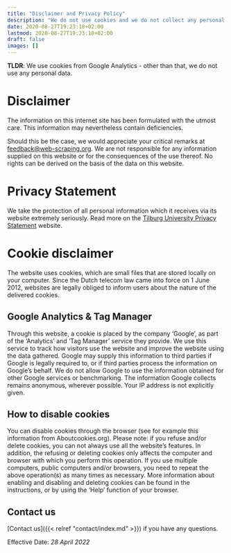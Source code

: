 ```yaml
---
title: "Disclaimer and Privacy Policy"
description: "We do not use cookies and we do not collect any personal data."
date: 2020-08-27T19:23:18+02:00
lastmod: 2020-08-27T19:23:18+02:00
draft: false
images: []
---
```


__TLDR__: We use cookies from Google Analytics - other than that, we do not use any personal data.

# Disclaimer

The information on this internet site has been formulated with the utmost care. This information may nevertheless contain deficiencies.

Should this be the case, we would appreciate your critical remarks at feedback@web-scraping.org. We are not responsible for any information supplied on this website or for the consequences of the use thereof. No rights can be derived on the basis of the data on this website.

# Privacy Statement

We take the protection of all personal information which it receives via its website extremely seriously. Read more on the [Tilburg University Privacy Statement](https://www.tilburguniversity.edu/disclaimer/privacy-statement) website.

# Cookie disclaimer

The website uses cookies, which are small files that are stored locally on your computer. Since the Dutch telecom law came into force on 1 June 2012, websites are legally obliged to inform users about the nature of the delivered cookies.

## Google Analytics & Tag Manager

Through this website, a cookie is placed by the company ‘Google’, as part of the ‘Analytics’ and ‘Tag Manager’ service they provide. We use this service to track how visitors use the website and improve the website using the data gathered. Google may supply this information to third parties if Google is legally required to, or if third parties process the information on Google’s behalf. We do not allow Google to use the information obtained for other Google services or benchmarking. The information Google collects remains anonymous, wherever possible. Your IP address is not explicitly given.


## How to disable cookies

You can disable cookies through the browser (see for example this information from Aboutcookies.org). Please note: if you refuse and/or delete cookies, you can not always use all the website’s features. In addition, the refusing or deleting cookies only affects the computer and browser with which you perform this operation. If you use multiple computers, public computers and/or browsers, you need to repeat the above operation(s) as many times as necessary. More information about enabling and disabling and deleting cookies can be found in the instructions, or by using the ‘Help’ function of your browser.

## Contact us

[Contact us]({{< relref "contact/index.md" >}}) if you have any questions.

Effective Date: _28 April 2022_
